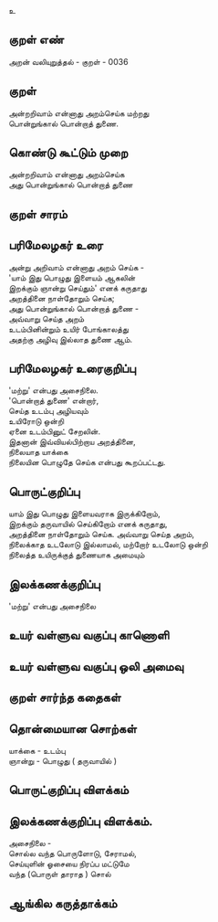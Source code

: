 உ

## குறள் எண் 

அறன் வலியுறுத்தல் - குறள் -   0036

## குறள்   

அன்றறிவாம் என்னாது அறம்செய்க மற்றது  
பொன்றுங்கால் பொன்றாத் துணை.

## கொண்டு கூட்டும் முறை

அன்றறிவாம் என்னாது அறம்செய்க  
அது பொன்றுங்கால் பொன்றாத் துணை

## குறள் சாரம் 


## பரிமேலழகர் உரை

அன்று அறிவாம் என்னாது அறம் செய்க -   
'யாம் இது பொழுது இளையம் ஆகலின்  
இறக்கும் ஞான்று செய்தும்' எனக் கருதாது  
அறத்தினை நாள்தோறும் செய்க;  
அது பொன்றுங்கால் பொன்றாத் துணை -  
அவ்வாறு செய்த அறம்   
உடம்பினின்றும் உயிர் போங்காலத்து  
அதற்கு அழிவு இல்லாத துணை ஆம்.

## பரிமேலழகர் உரைகுறிப்பு   

'மற்று' என்பது அசைநிலை.   
'பொன்றாத் துணை' என்றார்,  
செய்த உடம்பு அழியவும்   
உயிரோடு ஒன்றி  
ஏனை உடம்பினுட் சேறலின்.  
இதனான் இவ்வியல்பிற்றாய அறத்தினை,  
நிலையாத யாக்கை  
நிலையின பொழுதே செய்க என்பது கூறப்பட்டது.

## பொருட்குறிப்பு 
 
யாம் இது பொழுது இளையவராக இருக்கிறோம்,    
இறக்கும் தருவாயில் செய்கிறோம் எனக் கருதாது,    
அறத்தினை நாள்தோறும் செய்க.
அவ்வாறு செய்த அறம்,  
நிலைக்காத உடலோடு இல்லாமல்,
மற்றோர் உடலோடு ஒன்றி  
நிலைத்த உயிருக்குத் துணையாக அமையும் 
 

## இலக்கணக்குறிப்பு  

'மற்று' என்பது அசைநிலை


## உயர் வள்ளுவ வகுப்பு காணொளி


## உயர் வள்ளுவ வகுப்பு ஒலி அமைவு 

 
## குறள் சார்ந்த கதைகள் 


## தொன்மையான சொற்கள்  

யாக்கை - உடம்பு  
ஞான்று - பொழுது ( தருவாயில் )

## பொருட்குறிப்பு விளக்கம்


## இலக்கணக்குறிப்பு விளக்கம்.  

அசைநிலை -   
சொல்ல வந்த பொருளோடு, சேராமல்,  
செய்யுளின் ஓசையை நிரப்ப மட்டுமே  
வந்த (பொருள் தாராத ) சொல்


## ஆங்கில கருத்தாக்கம் 


